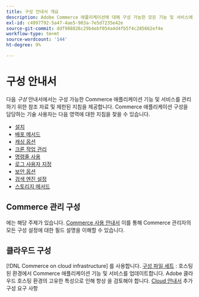 ```yaml
---
title: 구성 안내서 개요
description: Adobe Commerce 애플리케이션에 대해 구성 가능한 모든 기능 및 서비스에 대해 알아보십시오.
exl-id: c4997792-5a47-4ae5-903a-7e5d7235e42e
source-git-commit: ddf988826c29b4ebf054a4d4fb5f4c285662ef4e
workflow-type: tm+mt
source-wordcount: '144'
ht-degree: 9%

---
```


# 구성 안내서

다음 _구성_ 안내서에서는 구성 가능한 Commerce 애플리케이션 기능 및 서비스를 관리하기 위한 참조 자료 및 제한된 지침을 제공합니다. Commerce 애플리케이션 구성을 담당하는 기술 사용자는 다음 영역에 대한 지침을 찾을 수 있습니다.

- [설치](../configuration/bootstrap/initialization.md)
- [배포 메서드](../configuration/deployment/overview.md)
- [캐싱 옵션](../configuration/cache/caching-overview.md)
- [크론 작업 관리](../configuration/cron/custom-cron.md)
- [명령줄 사용](../configuration/cli/config-cli.md)
- [로그 사용자 지정](../configuration/logs/custom-logging.md)
- [보안 옵션](../configuration/security/overview.md)
- [검색 엔진 설정](../configuration/search/configure-search-engine.md)
- [스토리지 메서드](../configuration/storage/memcached.md)

## Commerce 관리 구성

에는 해당 주제가 있습니다. [Commerce 사용 안내서](https://docs.magento.com/user-guide/stores/configuration.html) 이를 통해 Commerce 관리자의 모든 구성 설정에 대한 필드 설명을 이해할 수 있습니다.

## 클라우드 구성

[!DNL Commerce on cloud infrastructure] 를 사용합니다. [구성 파일 세트](https://experienceleague.adobe.com/docs/commerce-cloud-service/user-guide/configure/overview.html) : 호스팅된 환경에서 Commerce 애플리케이션 기능 및 서비스를 업데이트합니다. Adobe 클라우드 호스팅 환경의 고유한 특성으로 인해 항상 을 검토해야 합니다. [Cloud 안내서](https://experienceleague.adobe.com/docs/commerce-cloud-service/user-guide/overview.html) 추가 구성 요구 사항
